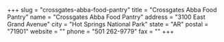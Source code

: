 +++
slug = "crossgates-abba-food-pantry"
title = "Crossgates Abba Food Pantry"
name = "Crossgates Abba Food Pantry"
address = "3100 East Grand Avenue"
city = "Hot Springs National Park"
state = "AR"
postal = "71901"
website = ""
phone = "501 262-9779"
fax = ""
+++
